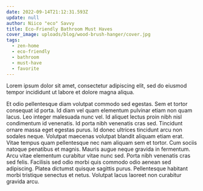 ```yaml
---
date: 2022-09-14T21:12:31.593Z
update: null
author: Niico "eco" Savvy
title: Eco-Friendly Bathroom Must Haves
cover_image: uploads/blog/wood-brush-hanger/cover.jpg
tags:
  - zen-home
  - eco-friendly
  - bathroom
  - must-have
  - favorite
---
```


Lorem ipsum dolor sit amet, consectetur adipiscing elit, sed do eiusmod tempor incididunt ut labore et dolore magna aliqua. 
<!--more-->
Et odio pellentesque diam volutpat commodo sed egestas. Sem et tortor consequat id porta. Id diam vel quam elementum pulvinar etiam non quam lacus. Leo integer malesuada nunc vel. Id aliquet lectus proin nibh nisl condimentum id venenatis. Id porta nibh venenatis cras sed. Tincidunt ornare massa eget egestas purus. Id donec ultrices tincidunt arcu non sodales neque. Volutpat maecenas volutpat blandit aliquam etiam erat. Vitae tempus quam pellentesque nec nam aliquam sem et tortor. Cum sociis natoque penatibus et magnis. Mauris augue neque gravida in fermentum. Arcu vitae elementum curabitur vitae nunc sed. Porta nibh venenatis cras sed felis. Facilisis sed odio morbi quis commodo odio aenean sed adipiscing. Platea dictumst quisque sagittis purus. Pellentesque habitant morbi tristique senectus et netus. Volutpat lacus laoreet non curabitur gravida arcu.